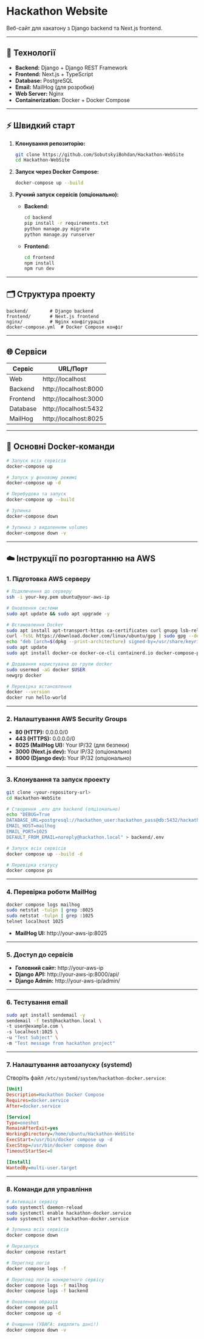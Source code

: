 # Hackathon Website

Веб-сайт для хакатону з Django backend та Next.js frontend.

---

## 🚀 Технології

- **Backend:** Django + Django REST Framework
- **Frontend:** Next.js + TypeScript
- **Database:** PostgreSQL
- **Email:** MailHog (для розробки)
- **Web Server:** Nginx
- **Containerization:** Docker + Docker Compose

---

## ⚡️ Швидкий старт

1. **Клонування репозиторію:**
    ```bash
    git clone https://github.com/SobutskyiBohdan/Hackathon-WebSite
    cd Hackathon-WebSite
    ```

2. **Запуск через Docker Compose:**
    ```bash
    docker-compose up --build
    ```

3. **Ручний запуск сервісів (опціонально):**
    - **Backend:**
      ```bash
      cd backend
      pip install -r requirements.txt
      python manage.py migrate
      python manage.py runserver
      ```
    - **Frontend:**
      ```bash
      cd frontend
      npm install
      npm run dev
      ```

---

## 🗂 Структура проекту

```
backend/        # Django backend
frontend/       # Next.js frontend
nginx/          # Nginx конфігурація
docker-compose.yml  # Docker Compose конфіг
```

---

## 🌐 Сервіси

| Сервіс     | URL/Порт                       |
|------------|-------------------------------|
| Web        | http://localhost              |
| Backend    | http://localhost:8000         |
| Frontend   | http://localhost:3000         |
| Database   | http://localhost:5432         |
| MailHog    | http://localhost:8025         |

---

## 🐳 Основні Docker-команди

```bash
# Запуск всіх сервісів
docker-compose up

# Запуск у фоновому режимі
docker-compose up -d

# Перебудова та запуск
docker-compose up --build

# Зупинка
docker-compose down

# Зупинка з видаленням volumes
docker-compose down -v
```

---

## ☁️ Інструкції по розгортанню на AWS

### 1. Підготовка AWS серверу

```bash
# Підключення до серверу
ssh -i your-key.pem ubuntu@your-aws-ip

# Оновлення системи
sudo apt update && sudo apt upgrade -y

# Встановлення Docker
sudo apt install apt-transport-https ca-certificates curl gnupg lsb-release -y
curl -fsSL https://download.docker.com/linux/ubuntu/gpg | sudo gpg --dearmor -o /usr/share/keyrings/docker-archive-keyring.gpg
echo "deb [arch=$(dpkg --print-architecture) signed-by=/usr/share/keyrings/docker-archive-keyring.gpg] https://download.docker.com/linux/ubuntu $(lsb_release -cs) stable" | sudo tee /etc/apt/sources.list.d/docker.list > /dev/null
sudo apt update
sudo apt install docker-ce docker-ce-cli containerd.io docker-compose-plugin -y

# Додавання користувача до групи docker
sudo usermod -aG docker $USER
newgrp docker

# Перевірка встановлення
docker --version
docker run hello-world
```

---

### 2. Налаштування AWS Security Groups

- **80 (HTTP):** 0.0.0.0/0
- **443 (HTTPS):** 0.0.0.0/0
- **8025 (MailHog UI):** Your IP/32 (для безпеки)
- **3000 (Next.js dev):** Your IP/32 (опціонально)
- **8000 (Django dev):** Your IP/32 (опціонально)

---

### 3. Клонування та запуск проекту

```bash
git clone <your-repository-url>
cd Hackathon-WebSite

# Створення .env для backend (опціонально)
echo "DEBUG=True
DATABASE_URL=postgresql://hackathon_user:hackathon_pass@db:5432/hackathon_db
EMAIL_HOST=mailhog
EMAIL_PORT=1025
DEFAULT_FROM_EMAIL=noreply@hackathon.local" > backend/.env

# Запуск всіх сервісів
docker compose up --build -d

# Перевірка статусу
docker compose ps
```

---

### 4. Перевірка роботи MailHog

```bash
docker compose logs mailhog
sudo netstat -tulpn | grep :8025
sudo netstat -tulpn | grep :1025
telnet localhost 1025
```

- **MailHog UI:** http://your-aws-ip:8025

---

### 5. Доступ до сервісів

- **Головний сайт:** http://your-aws-ip
- **Django API:** http://your-aws-ip:8000/api/
- **Django Admin:** http://your-aws-ip/admin/

---

### 6. Тестування email

```bash
sudo apt install sendemail -y
sendemail -f test@hackathon.local \
-t user@example.com \
-s localhost:1025 \
-u "Test Subject" \
-m "Test message from hackathon project"
```

---

### 7. Налаштування автозапуску (systemd)

Створіть файл `/etc/systemd/system/hackathon-docker.service`:

```ini
[Unit]
Description=Hackathon Docker Compose
Requires=docker.service
After=docker.service

[Service]
Type=oneshot
RemainAfterExit=yes
WorkingDirectory=/home/ubuntu/Hackathon-WebSite
ExecStart=/usr/bin/docker compose up -d
ExecStop=/usr/bin/docker compose down
TimeoutStartSec=0

[Install]
WantedBy=multi-user.target
```

---

### 8. Команди для управління

```bash
# Активація сервісу
sudo systemctl daemon-reload
sudo systemctl enable hackathon-docker.service
sudo systemctl start hackathon-docker.service

# Зупинка всіх сервісів
docker compose down

# Перезапуск
docker compose restart

# Перегляд логів
docker compose logs -f

# Перегляд логів конкретного сервісу
docker compose logs -f mailhog
docker compose logs -f backend

# Оновлення образів
docker compose pull
docker compose up -d

# Очищення (УВАГА: видалить дані!)
docker compose down -v